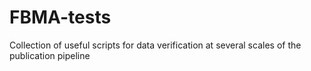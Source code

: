 # FBMA-tests
Collection of useful scripts for data verification at several scales of the publication pipeline
